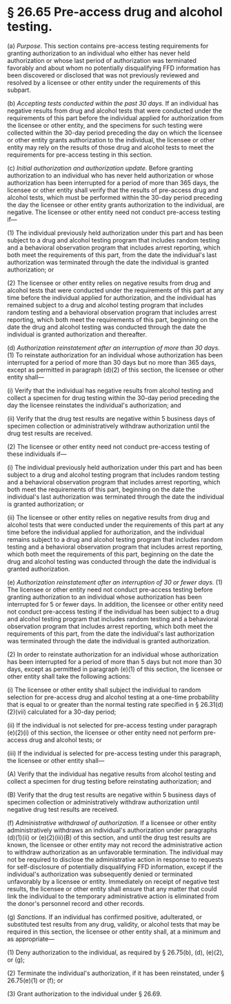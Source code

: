 # § 26.65   Pre-access drug and alcohol testing.

(a) *Purpose.* This section contains pre-access testing requirements for granting authorization to an individual who either has never held authorization or whose last period of authorization was terminated favorably and about whom no potentially disqualifying FFD information has been discovered or disclosed that was not previously reviewed and resolved by a licensee or other entity under the requirements of this subpart.


(b) *Accepting tests conducted within the past 30 days.* If an individual has negative results from drug and alcohol tests that were conducted under the requirements of this part before the individual applied for authorization from the licensee or other entity, and the specimens for such testing were collected within the 30-day period preceding the day on which the licensee or other entity grants authorization to the individual, the licensee or other entity may rely on the results of those drug and alcohol tests to meet the requirements for pre-access testing in this section.


(c) *Initial authorization and authorization update.* Before granting authorization to an individual who has never held authorization or whose authorization has been interrupted for a period of more than 365 days, the licensee or other entity shall verify that the results of pre-access drug and alcohol tests, which must be performed within the 30-day period preceding the day the licensee or other entity grants authorization to the individual, are negative. The licensee or other entity need not conduct pre-access testing if—


(1) The individual previously held authorization under this part and has been subject to a drug and alcohol testing program that includes random testing and a behavioral observation program that includes arrest reporting, which both meet the requirements of this part, from the date the individual's last authorization was terminated through the date the individual is granted authorization; or


(2) The licensee or other entity relies on negative results from drug and alcohol tests that were conducted under the requirements of this part at any time before the individual applied for authorization, and the individual has remained subject to a drug and alcohol testing program that includes random testing and a behavioral observation program that includes arrest reporting, which both meet the requirements of this part, beginning on the date the drug and alcohol testing was conducted through the date the individual is granted authorization and thereafter.


(d) *Authorization reinstatement after an interruption of more than 30 days.* (1) To reinstate authorization for an individual whose authorization has been interrupted for a period of more than 30 days but no more than 365 days, except as permitted in paragraph (d)(2) of this section, the licensee or other entity shall—


(i) Verify that the individual has negative results from alcohol testing and collect a specimen for drug testing within the 30-day period preceding the day the licensee reinstates the individual's authorization; and


(ii) Verify that the drug test results are negative within 5 business days of specimen collection or administratively withdraw authorization until the drug test results are received.


(2) The licensee or other entity need not conduct pre-access testing of these individuals if—


(i) The individual previously held authorization under this part and has been subject to a drug and alcohol testing program that includes random testing and a behavioral observation program that includes arrest reporting, which both meet the requirements of this part, beginning on the date the individual's last authorization was terminated through the date the individual is granted authorization; or


(ii) The licensee or other entity relies on negative results from drug and alcohol tests that were conducted under the requirements of this part at any time before the individual applied for authorization, and the individual remains subject to a drug and alcohol testing program that includes random testing and a behavioral observation program that includes arrest reporting, which both meet the requirements of this part, beginning on the date the drug and alcohol testing was conducted through the date the individual is granted authorization.


(e) *Authorization reinstatement after an interruption of 30 or fewer days.* (1) The licensee or other entity need not conduct pre-access testing before granting authorization to an individual whose authorization has been interrupted for 5 or fewer days. In addition, the licensee or other entity need not conduct pre-access testing if the individual has been subject to a drug and alcohol testing program that includes random testing and a behavioral observation program that includes arrest reporting, which both meet the requirements of this part, from the date the individual's last authorization was terminated through the date the individual is granted authorization.


(2) In order to reinstate authorization for an individual whose authorization has been interrupted for a period of more than 5 days but not more than 30 days, except as permitted in paragraph (e)(1) of this section, the licensee or other entity shall take the following actions:


(i) The licensee or other entity shall subject the individual to random selection for pre-access drug and alcohol testing at a one-time probability that is equal to or greater than the normal testing rate specified in § 26.31(d)(2)(vii) calculated for a 30-day period;


(ii) If the individual is not selected for pre-access testing under paragraph (e)(2)(i) of this section, the licensee or other entity need not perform pre-access drug and alcohol tests; or


(iii) If the individual is selected for pre-access testing under this paragraph, the licensee or other entity shall—


(A) Verify that the individual has negative results from alcohol testing and collect a specimen for drug testing before reinstating authorization; and


(B) Verify that the drug test results are negative within 5 business days of specimen collection or administratively withdraw authorization until negative drug test results are received.


(f) *Administrative withdrawal of authorization.* If a licensee or other entity administratively withdraws an individual's authorization under paragraphs (d)(1)(ii) or (e)(2)(iii)(B) of this section, and until the drug test results are known, the licensee or other entity may not record the administrative action to withdraw authorization as an unfavorable termination. The individual may not be required to disclose the administrative action in response to requests for self-disclosure of potentially disqualifying FFD information, except if the individual's authorization was subsequently denied or terminated unfavorably by a licensee or entity. Immediately on receipt of negative test results, the licensee or other entity shall ensure that any matter that could link the individual to the temporary administrative action is eliminated from the donor's personnel record and other records.


(g) *Sanctions.* If an individual has confirmed positive, adulterated, or substituted test results from any drug, validity, or alcohol tests that may be required in this section, the licensee or other entity shall, at a minimum and as appropriate—


(1) Deny authorization to the individual, as required by § 26.75(b), (d), (e)(2), or (g);


(2) Terminate the individual's authorization, if it has been reinstated, under § 26.75(e)(1) or (f); or


(3) Grant authorization to the individual under § 26.69.




